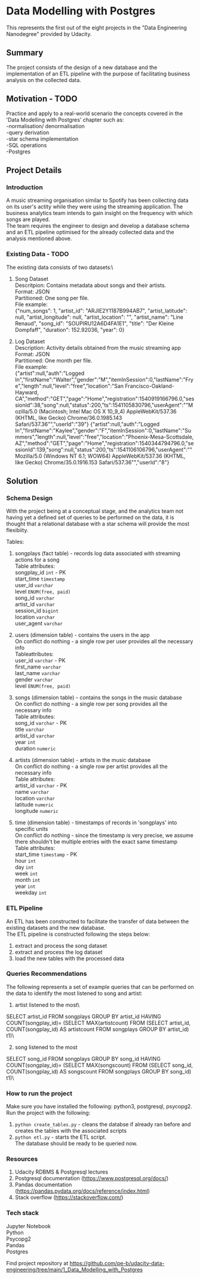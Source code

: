 # Data Modelling with Postgres

This represents the first out of the eight projects in the "Data Engineering Nanodegree" provided by Udacity.

## Summary
The project consists of the design of a new database and the implementation of an ETL pipeline with the purpose of facilitating business analysis on the collected data.

## Motivation - TODO
Practice and apply to a real-world scenario the concepts covered in the 'Data Modelling with Postgres' chapter such as:\
-normalisation/ denormalisation\
-query derivation\
-star schema implementation\
-SQL operations\
-Postgres

## Project Details
### Introduction
A music streaming organisation similar to Spotify has been collecting data on its user's actity while they were using the streaming application. The business analytics team intends to gain insight on the frequency with which songs are played.\
The team requires the engineer to design and develop a database schema and an ETL pipeline optimised for the already collected data and the analysis mentioned above.

### Existing Data - TODO
The existing data consists of two datasets:\

1. Song Dataset\
Descritpion: Contains metadata about songs and their artists.\
Format: JSON\
Partitioned: One song per file.\
File example:\
  {"num_songs": 1, "artist_id": "ARJIE2Y1187B994AB7", "artist_latitude": null, "artist_longitude": null, "artist_location": "", "artist_name": "Line Renaud", "song_id": "SOUPIRU12A6D4FA1E1", "title": "Der Kleine Dompfaff", "duration": 152.92036, "year": 0}

2. Log Dataset\
Description: Activity details obtained from the music streaming app\
Format: JSON\
Partitioned: One month per file.\
File example:\
  {"artist":null,"auth":"Logged In","firstName":"Walter","gender":"M","itemInSession":0,"lastName":"Frye","length":null,"level":"free","location":"San Francisco-Oakland-Hayward, CA","method":"GET","page":"Home","registration":1540919166796.0,"sessionId":38,"song":null,"status":200,"ts":1541105830796,"userAgent":"\"Mozilla\/5.0 (Macintosh; Intel Mac OS X 10_9_4) AppleWebKit\/537.36 (KHTML, like Gecko) Chrome\/36.0.1985.143 Safari\/537.36\"","userId":"39"}
  {"artist":null,"auth":"Logged In","firstName":"Kaylee","gender":"F","itemInSession":0,"lastName":"Summers","length":null,"level":"free","location":"Phoenix-Mesa-Scottsdale, AZ","method":"GET","page":"Home","registration":1540344794796.0,"sessionId":139,"song":null,"status":200,"ts":1541106106796,"userAgent":"\"Mozilla\/5.0 (Windows NT 6.1; WOW64) AppleWebKit\/537.36 (KHTML, like Gecko) Chrome\/35.0.1916.153 Safari\/537.36\"","userId":"8"}

## Solution
### Schema Design
With the project being at a conceptual stage, and the analytics team not having yet a defined set of queries to be performed on the data, it is thought that a relational database with a star schema will provide the most flexibiity.

Tables:
1. songplays (fact table) - records log data associated with streaming actions for a song\
Table attributes:\
songplay_id   `int` - PK\
start_time    `timestamp`\
user_id       `varchar`\
level         `ENUM(free, paid)`\
song_id       `varchar`\
artist_id     `varchar`\
session_id    `bigint`\
location      `varchar`\
user_agent    `varchar`

2. users (dimension table) - contains the users in the app\
On conflict do nothing - a single row per user provides all the necessary info\
Tableattributes:\
user_id       `varchar` - PK\
first_name    `varchar`\
last_name     `varchar`\
gender        `varchar`\
level         `ENUM(free, paid)`

3. songs (dimension table) - contains the songs in the music database\
On conflict do nothing - a single row per song provides all the necessary info\
Table attributes:\
song_id       `varchar` - PK\
title         `varchar`\
artist_id     `varchar`\
year          `int`\
duration      `numeric`

4. artists (dimension table) - artists in the music database\
On conflict do nothing - a single row per artist provides all the necessary info\
Table attributes: \
artist_id     `varchar` - PK\
name          `varchar`\
location      `varchar`\
latitude      `numeric`\
longitude     `numeric`

5. time (dimension table) - timestamps of records in 'songplays' into specific units\
On conflict do nothing - since the timestamp is very precise, we assume there shouldn't be multiple entries with the exact same timestamp\
Table attributes:\
start_time    `timestamp` - PK\
hour          `int`\
day           `int`\
week          `int`\
month         `int`\
year          `int`\
weekday       `int`

### ETL Pipeline
An ETL has been constructed to facilitate the transfer of data between the existing datasets and the new database.\
The ETL pipeline is constructed following the steps below:
1. extract and process the song dataset
2. extract and process the log dataset
3. load the new tables with the processed data

### Queries Recommendations
The following represents a set of example queries that can be performed on the data to identify the most listened to song and artist:
1. artist listened to the most\

SELECT artist_id 
FROM songplays 
GROUP BY artist_id 
HAVING COUNT(songplay_id)=
  (SELECT MAX(artistcount) FROM
    (SELECT artist_id, COUNT(songplay_id) AS artistcount 
    FROM songplays 
    GROUP BY artist_id) t1)\

2. song listened to the most

SELECT song_id 
FROM songplays 
GROUP BY song_id 
HAVING COUNT(songplay_id)=
  (SELECT MAX(songscount) FROM
    (SELECT song_id, COUNT(songplay_id) AS songscount 
    FROM songplays 
    GROUP BY song_id) t1)\

### How to run the project
Make sure you have installed the following: python3, postgresql, psycopg2.\
Run the project with the following:
1. `python create_tables.py` - cleans the databse if already ran before and creates the tables with the associated scripts
2. `python etl.py` - starts the ETL script.\
The database should be ready to be queried now.

### Resources
1. Udacity RDBMS & Postgresql lectures
2. Postgresql documentation (https://www.postgresql.org/docs/)
3. Pandas documentation (https://pandas.pydata.org/docs/reference/index.html)
4. Stack overflow (https://stackoverflow.com/)

### Tech stack
Jupyter Notebook\
Python\
Psycopg2\
Pandas\
Postgres


Find project repository at https://github.com/pe-b/udacity-data-engineering/tree/main/1_Data_Modelling_with_Postgres